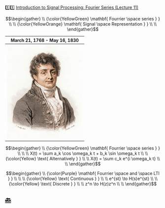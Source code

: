 :one::one: [Introduction to Signal Processing: Fourier Series (Lecture 11)](https://youtu.be/eXC-_ny9J-Y)

```math
\begin{gather}
   \\
   {\color{YellowGreen} \mathbf{ Fourrier \space series  } } \\
    \\
   {\color{YellowOrange} \mathbf{ Signal \space Representation  } } \\
    \\
\end{gather}
```
|  March 21, 1768 - May 16, 1830 |
|-|
| <img src=images/fourrier.jpeg width='' height='' > </img> |

```math
\begin{gather}
   \\
   {\color{YellowGreen} \mathbf{ Fourrier \space series  } } \\
    \\
    \\
   X(t) = \sum a_k \cos \omega_k t + b_k \sin \omega_k t \\
    \\
   {\color{Yellow} \text{ Alternatively  } } \\
    \\
    X(t) = \sum c_k e^{i \omega_k t} \\
    \\
\end{gather}
```

```math
\begin{gather}
   \\
   {\color{Purple} \mathbf{ Fourrier \space and \space LTI  } } \\
    \\
    \\
   {\color{Yellow} \text{ Continuous  } } \\
    \\
   e^{st} \to H(s)e^{st} \\
    \\
   {\color{Yellow} \text{ Discrete  } } \\
    \\
   z^n \to H(z)z^n \\
    \\
\end{gather}
```


## [:back: ](../#round_pushpin-signal-processing-an-introduction)
